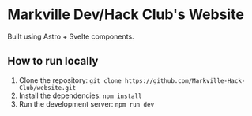 # Markville Dev/Hack Club's Website

Built using Astro + Svelte components.

## How to run locally
1. Clone the repository:
```git clone https://github.com/Markville-Hack-Club/website.git```
2. Install the dependencies:
```npm install```
3. Run the development server:
```npm run dev```